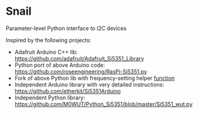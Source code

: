 # Snail

Parameter-level Python interface to I2C devices

Inspired by the following projects:

- Adafruit Arduino C++ lib: https://github.com/adafruit/Adafruit_Si5351_Library
- Python port of above Arduino code: https://github.com/roseengineering/RasPi-Si5351.py
- Fork of above Python lib with frequency-setting helper [function](https://github.com/jpalczewski/RasPi-Si5351-cli/commit/df99c7692c85fdd14e19660bb4d4d05d95dd708c)
- Independent Arduino library with very detailed instructions: https://github.com/etherkit/Si5351Arduino
- Independent Python library: https://github.com/M0WUT/Python_Si5351/blob/master/Si5351_wut.py
